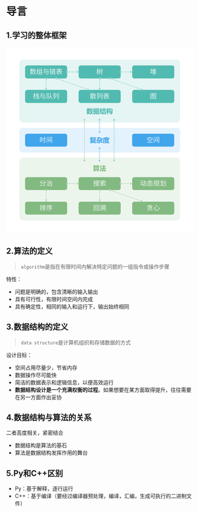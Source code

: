 # 导言



## 1.学习的整体框架

![](./assets/导言/hello_algo_mindmap_tp.png)

## 2.算法的定义

> `algorithm`是指在有限时间内解决特定问题的一组指令或操作步骤

特性：

* 问题是明确的，包含清晰的输入输出
* 具有可行性，有限时间空间内完成
* 具有确定性，相同的输入和运行下，输出始终相同



## 3.数据结构的定义

> `data structure`是计算机组织和存储数据的方式

设计目标：

* 空间占用尽量少，节省内存
* 数据操作尽可能快
* 简洁的数据表示和逻辑信息，以便高效运行
* **数据结构设计是一个充满权衡的过程**。如果想要在某方面取得提升，往往需要在另一方面作出妥协





## 4.数据结构与算法的关系

二者高度相关，紧密结合

- 数据结构是算法的基石
- 算法是数据结构发挥作用的舞台



## 5.Py和C++区别

* Py：基于解释，逐行运行
* C++：基于编译（要经过编译器预处理，编译，汇编，生成可执行的二进制文件）